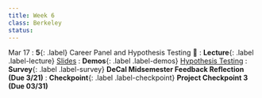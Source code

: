 ```yaml
---
title: Week 6
class: Berkeley
status:
---
```


Mar 17
: **5**{: .label} Career Panel and Hypothesis Testing 🔬
: **Lecture**{: .label .label-lecture} <a href = "{{site.links.lectures.lecture05}}" target = "_blank">Slides</a>
: **Demos**{: .label .label-demos} [Hypothesis Testing](https://deepnote.com/workspace/jakex-26b2579d-a0a9-4866-9a6e-9a76f523e999/project/Jake-Xiangs-Untitled-project-82de45cb-e433-41e9-b20c-61411c9da3ba/notebook/DSS-FA24-Hypothesis-Testing-44e9d2213a5c4a54a8910d88904f60b4)
: **Survey**{: .label .label-survey} **DeCal Midsemester Feedback Reflection (Due 3/21)**
: **Checkpoint**{: .label .label-checkpoint} **Project Checkpoint 3 (Due 03/31)**



